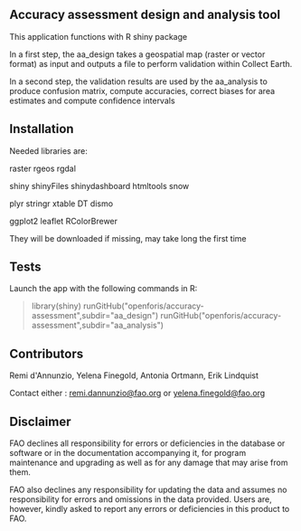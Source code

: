 ## Accuracy assessment design and analysis tool

This application functions with R shiny package

In a first step, the aa_design takes a geospatial map (raster or vector format) as input and outputs a file to perform validation within Collect Earth.

In a second step, the validation results are used by the aa_analysis to produce confusion matrix, compute accuracies, correct biases for area estimates and compute confidence intervals


## Installation

Needed libraries are:
 
  raster
  rgeos
  rgdal

  shiny
  shinyFiles
  shinydashboard
  htmltools
  snow

  plyr
  stringr
  xtable
  DT
  dismo

  ggplot2
  leaflet
  RColorBrewer

They will be downloaded if missing, may take long the first time


## Tests

Launch the app with the following commands in R:

> library(shiny)
> runGitHub("openforis/accuracy-assessment",subdir="aa_design")
> runGitHub("openforis/accuracy-assessment",subdir="aa_analysis")


## Contributors

Remi d'Annunzio, Yelena Finegold, Antonia Ortmann, Erik Lindquist

Contact either : remi.dannunzio@fao.org or yelena.finegold@fao.org


## Disclaimer

FAO declines all responsibility for errors or deficiencies in the database or software or in the documentation accompanying it, for program maintenance and upgrading as well as for any damage that may arise from them. 

FAO also declines any responsibility for updating the data and assumes no responsibility for errors and omissions in the data provided. Users are, however, kindly asked to report any errors or deficiencies in this product to FAO.
